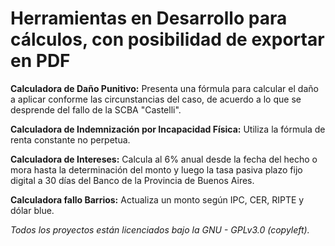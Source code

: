 # **Herramientas en Desarrollo para cálculos, con posibilidad de exportar en PDF**

**Calculadora de Daño Punitivo:** Presenta una fórmula para calcular el daño a aplicar conforme las circunstancias del caso, de acuerdo a lo que se desprende del fallo de la SCBA "Castelli".

**Calculadora de Indemnización por Incapacidad Física:** Utiliza la fórmula de renta constante no perpetua.

**Calculadora de Intereses:** Calcula al 6% anual desde la fecha del hecho o mora hasta la determinación del monto y luego la tasa pasiva plazo fijo digital a 30 días del Banco de la Provincia de Buenos Aires.

**Calculadora fallo Barrios:** Actualiza un monto según IPC, CER, RIPTE y dólar blue.

*Todos los proyectos están licenciados bajo la GNU - GPLv3.0 (copyleft).*
